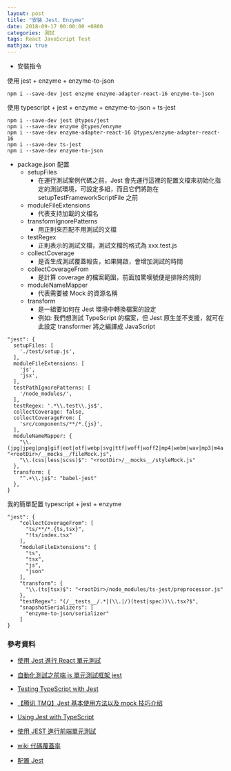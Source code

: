 ```yaml
---
layout: post
title: "安裝 Jest、Enzyme"
date: 2018-09-17 00:00:00 +0800
categories: 測試
tags: React JavaScript Test
mathjax: true
---
```


- 安裝指令

使用 jest + enzyme + enzyme-to-json

```
npm i --save-dev jest enzyme enzyme-adapter-react-16 enzyme-to-json
```

使用 typescript + jest + enzyme + enzyme-to-json + ts-jest

```
npm i --save-dev jest @types/jest
npm i --save-dev enzyme @types/enzyme
npm i --save-dev enzyme-adapter-react-16 @types/enzyme-adapter-react-16
npm i --save-dev ts-jest
npm i --save-dev enzyme-to-json
```

- package.json 配置
  - setupFiles
    - 在運行測試案例代碼之前，Jest 會先運行這裡的配置文檔來初始化指定的測試環境，可設定多組，而且它們將跑在 setupTestFrameworkScriptFile 之前
  - moduleFileExtensions
    - 代表支持加載的文檔名
  - transformIgnorePatterns
    - 用正則來匹配不用測試的文檔
  - testRegex
    - 正則表示的測試文檔，測試文檔的格式為 xxx.test.js
  - collectCoverage
    - 是否生成測試覆蓋報告，如果開啟，會增加測試的時間
  - collectCoverageFrom
    - 是計算 coverage 的檔案範圍，前面加驚嘆號便是排除的規則
  - moduleNameMapper
    - 代表需要被 Mock 的資源名稱
  - transform
    - 是一組要如何在 Jest 環境中轉換檔案的設定
    - 例如: 我們想測試 TypeScript 的檔案，但 Jest 原生並不支援，就可在此設定 transformer 將之編譯成 JavaScript

```
"jest": {
  setupFiles: [
    './test/setup.js',
  ],
  moduleFileExtensions: [
    'js',
    'jsx',
  ],
  testPathIgnorePatterns: [
    '/node_modules/',
  ],
  testRegex: '.*\\.test\\.js$',
  collectCoverage: false,
  collectCoverageFrom: [
    'src/components/**/*.{js}',
  ],
  moduleNameMapper: {
    "\\.(jpg|jpeg|png|gif|eot|otf|webp|svg|ttf|woff|woff2|mp4|webm|wav|mp3|m4a|aac|oga)$": "<rootDir>/__mocks__/fileMock.js",
    "\\.(css|less|scss)$": "<rootDir>/__mocks__/styleMock.js"
  },
  transform: {
    "^.+\\.js$": "babel-jest"
  },
}
```

我的簡單配置 typescript + jest + enzyme

```
"jest": {
    "collectCoverageFrom": [
      "ts/**/*.{ts,tsx}",
      "!ts/index.tsx"
    ],
    "moduleFileExtensions": [
      "ts",
      "tsx",
      "js",
      "json"
    ],
    "transform": {
      "\\.(ts|tsx)$": "<rootDir>/node_modules/ts-jest/preprocessor.js"
    },
    "testRegex": "(/__tests__/.*|(\\.|/)(test|spec))\\.tsx?$",
    "snapshotSerializers": [
      "enzyme-to-json/serializer"
    ]
}
```

### 參考資料

- [使用 Jest 進行 React 單元測試](https://hk.saowen.com/a/2443c1a77a94835c5f1045c174b83128221f3cca4dd50622ee22c29c865b78a5)

- [自動化測試之前端 js 單元測試框架 jest](https://www.jianshu.com/p/aee9a19d5e6a)

- [Testing TypeScript with Jest](https://rjzaworski.com/2016/12/testing-typescript-with-jest)

- [【腾讯 TMQ】Jest 基本使用方法以及 mock 技巧介绍](https://blog.csdn.net/TMQ1225/article/details/81133855)

- [Using Jest with TypeScript](https://basarat.gitbooks.io/typescript/docs/testing/jest.html)

- [使用 JEST 進行前端單元測試](https://blog.patw.me/archives/1310/write-frontend-unit-tests-with-jest/)

- [wiki 代碼覆蓋率](https://zh.wikipedia.org/wiki/%E4%BB%A3%E7%A2%BC%E8%A6%86%E8%93%8B%E7%8E%87)

- [配置 Jest](https://code.i-harness.com/zh-TW/docs/jest/configuration#preset-string)
